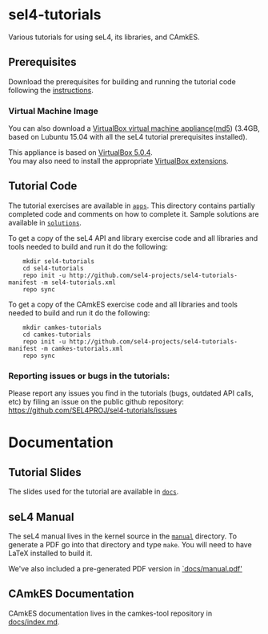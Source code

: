 # sel4-tutorials
Various tutorials for using seL4, its libraries, and CAmkES.

## Prerequisites
Download the prerequisites for building and running the tutorial code following the [instructions](Prerequisites.md).

### Virtual Machine Image
You can also download a [VirtualBox virtual machine appliance](http://ssrg.nicta.com.au/Downloads/sel4-tutorial-lubuntu-15.04-v4.ova)([md5](http://ssrg.nicta.com.au/Downloads/sel4-tutorial-lubuntu-15.04-v4.md5)) (3.4GB, based on Lubuntu 15.04 with all the seL4 tutorial prerequisites installed).

This appliance is based on [VirtualBox 5.0.4](https://www.virtualbox.org/wiki/Downloads).  
You may also need to install the appropriate [VirtualBox extensions](http://download.virtualbox.org/virtualbox/5.0.4/Oracle_VM_VirtualBox_Extension_Pack-5.0.4-102546.vbox-extpack).

## Tutorial Code
The tutorial exercises are available in [`apps`](apps).
This directory contains partially completed code and comments on how to complete it.  Sample solutions are available in [`solutions`](solutions).

To get a copy of the seL4 API and library exercise code and all libraries and tools needed to build and run it do the following:

        mkdir sel4-tutorials
        cd sel4-tutorials
        repo init -u http://github.com/sel4-projects/sel4-tutorials-manifest -m sel4-tutorials.xml
        repo sync 

To get a copy of the CAmkES exercise code and all libraries and tools needed to build and run it do the following:

        mkdir camkes-tutorials
        cd camkes-tutorials
        repo init -u http://github.com/sel4-projects/sel4-tutorials-manifest -m camkes-tutorials.xml
        repo sync 

### Reporting issues or bugs in the tutorials:
Please report any issues you find in the tutorials (bugs, outdated API calls, etc) by filing an issue on the public github repository:
https://github.com/SEL4PROJ/sel4-tutorials/issues

# Documentation

## Tutorial Slides
The slides used for the tutorial are available in [`docs`](docs).

## seL4 Manual
The seL4 manual lives in the kernel source in the [`manual`](https://github.com/seL4/seL4/tree/master/manual) directory.
To generate a PDF go into that directory and type `make`.
You will need to have LaTeX installed to build it.

We've also included a pre-generated PDF version in [`docs/manual.pdf'](docs/manual.pdf)

## CAmkES Documentation
CAmkES documentation lives in the camkes-tool repository in [docs/index.md](https://github.com/seL4/camkes-tool/blob/master/docs/index.md).
